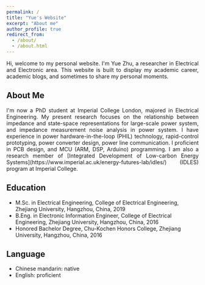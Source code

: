 ```yaml
---
permalink: /
title: "Yue's Website"
excerpt: "About me"
author_profile: true
redirect_from: 
  - /about/
  - /about.html
---
```


<div style="text-align: justify"> Hi, welcome to my personal website. I'm Yue Zhu, a researcher in Electrical and Electronic area. This website is built to display my academic career, academic blogs, and sometimes to share my personal moments.</div>

##  About Me
<div style="text-align: justify">I'm now a PhD student at Imperial College London, majored in Electrical Engineering. My present research focuses on the relationship between impedance and state-space representations for large-scale power system, and impedance measurement noise analysis in power system. I have experience in power hardware-in-the-loop (PHIL) technology, rapid-control prototyping, power converter design, power line communication. I proficient in PCB design, and MCU (ARM, DSP, Arduino) programming. I am also a research member of [Integrated Development of Low-carbon Energy Systems](https://www.imperial.ac.uk/energy-futures-lab/idles/) (IDLES) program at Imperial College.</div>

## Education 
* M.Sc. in Electrical Engineering, College of Electrical Engineering, Zhejiang University, Hangzhou, China, 2019
* B.Eng. in Electronic Information Engineer, College of Electrical Engineering, Zhejiang University, Hangzhou, China, 2016
* Honored Bachelor Degree, Chu-Kochen Honors College, Zhejiang University, Hangzhou, China, 2016


## Language
* Chinese mandarin: native
* English: proficient